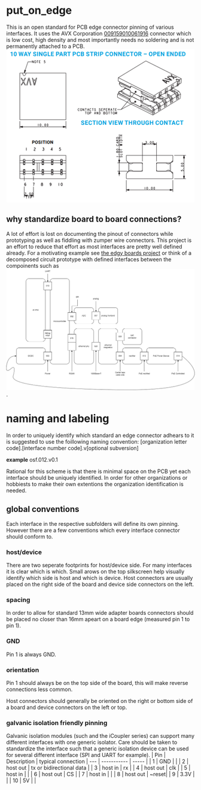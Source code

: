 # put_on_edge
This is an open standard for PCB edge connector pinning of various interfaces. It uses the AVX Corporation [009159010061916](https://datasheets.kyocera-avx.com/OpenEndedCardEdge_00-9159.pdf) connector which is low cost, high density and most importantly needs no soldering and is not permanently attached to a PCB. 
![](doc/card_edge_connector.png)

## why standardize board to board connections?
A lot of effort is lost on documenting the pinout of connectors while prototyping as well as fiddling with zumper wire connectors. This project is an effort to reduce that effort as most interfaces are pretty well defined already. 
For a motivating example see [the edgy boards project]() or think of a decomposed circuit prototype with defined interfaces between the compoinents such as ![](doc/motivating_example.drawio.png). 

# naming and labeling
In order to uniquely identify which standard an edge connector adhears to it is suggested to use the foillowing naming convention: 
[organization letter code].[interface number code].v[optional subversion]

**example** osf.012.v0.1

Rational for this scheme is that there is minimal space on the PCB yet each interface should be uniquely identified. In order for other organizations or hobbiests to make their own extentions the organization identification is needed.


## global conventions
Each interface in the respective subfolders will define its own pinning. However there are a few conventions which every interface connector should conform to.

### host/device
There are two seperate footprints for host/device side. For many interfaces it is clear which is which. Small arows on the top silkscreen help visually identify which side is host and which is device. Host connectors are usually placed on the right side of the board and device side connectors on the left.

### spacing
In order to allow for standard 13mm wide adapter boards connectors should be placed no closer than 16mm apeart on a board edge (measured pin 1 to pin 1). 

### GND
Pin 1 is always GND.

### orientation
Pin 1 should always be on the top side of the board, this will make reverse connections less common.

Host connectors should generally be oriented on the right or bottom side of a board and device connectors on the left or top. 

### galvanic isolation friendly pinning
Galvanic isolation modules (such and the iCoupler series) can support many different interfaces with one generic isolator. Care should be taken to standardize the interface such that a generic isolation device can be used for several different interface (SPI and UART for example). 
| Pin | Description | typical connection
| --- | ----------- | ----- |
| 1   | GND         |       |
| 2   | host out    | tx or bidirectional data |
| 3   | host in     | rx |
| 4   | host out    | clk |
| 5   | host in     | |
| 6   | host out    | CS |
| 7   | host in     | |
| 8   | host out    | ~reset|
| 9   | 3.3V        | |
| 10  | 5V          | | 
